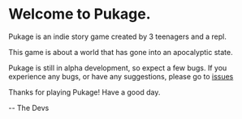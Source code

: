# Welcome to Pukage.

Pukage is an indie story game created by 3 teenagers and a repl.

This game is about a world that has gone into an apocalyptic state.

Pukage is still in alpha development, so expect a few bugs. If you experience any bugs, or have any suggestions, please go to [issues](https://github.com/Yourself1011/Pukage/issues "Cool you're reading this")

Thanks for playing Pukage! Have a good day.

-- The Devs